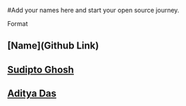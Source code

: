 #Add your names here and start your open source journey.

Format 
## [Name](Github Link)

## [Sudipto Ghosh](https://github.com/pydevsg/)

## [Aditya Das](https://github.com/AdityaDas2101/)